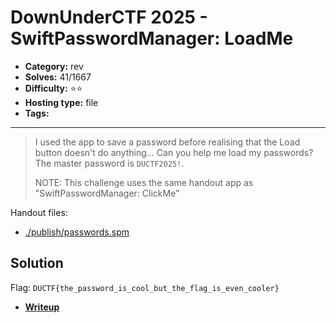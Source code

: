 # DownUnderCTF 2025 - SwiftPasswordManager: LoadMe

- **Category:** rev
- **Solves:** 41/1667
- **Difficulty:** ⭐️⭐️
- **Hosting type:** file
- **Tags:** 

---

> I used the app to save a password before realising that the Load button doesn't do anything... Can you help me load my passwords? The master password is `DUCTF2025!`.
> 
> NOTE: This challenge uses the same handout app as "SwiftPasswordManager: ClickMe"


Handout files:

- [./publish/passwords.spm](./publish/passwords.spm)

## Solution

Flag: `DUCTF{the_password_is_cool_but_the_flag_is_even_cooler}`

- [**Writeup**](./solve/solv.py)




